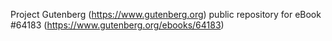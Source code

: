 Project Gutenberg (https://www.gutenberg.org) public repository for
eBook #64183 (https://www.gutenberg.org/ebooks/64183)
